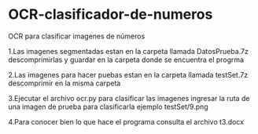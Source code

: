 # OCR-clasificador-de-numeros
OCR  para clasificar imagenes de números

1.Las imagenes segmentadas estan en la carpeta llamada DatosPrueba.7z descomprimirlas y guardar en la carpeta donde se encuentra el progrma

2.Las imagenes para hacer puebas estan en la carpeta llamada testSet.7z descomprimir en la misma carpeta

3.Ejecutar el archivo ocr.py para clasificar las imagenes ingresar la ruta de una imagen de prueba para clasificarla ejemplo testSet/9.png 

4.Para conocer bien lo que hace el programa consulta el archivo t3.docx

